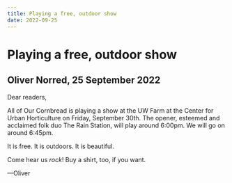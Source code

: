 ```yaml
---
title: Playing a free, outdoor show
date: 2022-09-25
---
```


# Playing a free, outdoor show

## Oliver Norred, 25 September 2022

Dear readers,

All of Our Cornbread is playing a show at the UW Farm at the Center for Urban Horticulture on Friday, September 30th. The opener, esteemed and acclaimed folk duo The Rain Station, will play around 6:00pm. We will go on around 6:45pm.

It is free. It is outdoors. It is beautiful.

Come hear us _rock_! Buy a shirt, too, if you want.

&mdash;Oliver
